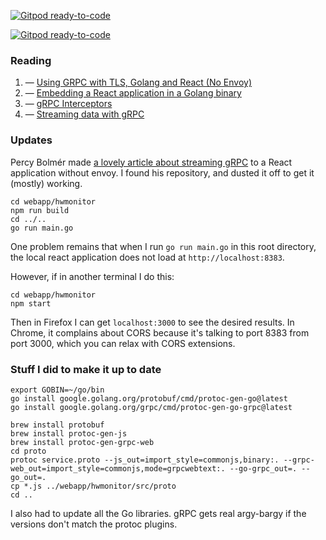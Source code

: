 [![Gitpod ready-to-code](https://img.shields.io/badge/Gitpod-ready--to--code-blue?logo=gitpod)](https://gitpod.io/#https://github.com/percybolmer/grpcstreams)

[![Gitpod ready-to-code](https://img.shields.io/badge/Gitpod-ready--to--code-blue?logo=gitpod)](https://gitpod.io/#https://github.com/percybolmer/grpcstreams)

### Reading

1. — [Using GRPC with TLS, Golang and React (No Envoy)](https://programmingpercy.tech/blog/using-grpc-tls-go-react-no-reverse-proxy/)
2. — [Embedding a React application in a Golang binary](https://programmingpercy.tech/blog/embedd-web-application-golang/)
3. — [gRPC Interceptors](https://programmingpercy.tech/blog/grpc-interceptors/)
4. — [Streaming data with gRPC](https://programmingpercy.tech/blog/streaming-data-with-grpc/)

### Updates

Percy Bolmér made [a lovely article about streaming gRPC](https://programmingpercy.tech/blog/streaming-data-with-grpc/)
to a React application without envoy. I found his repository, and dusted it off to get it (mostly) working.

```
cd webapp/hwmonitor
npm run build
cd ../..
go run main.go
```

One problem remains that when I run `go run main.go` in this root directory, the local react application does not load
at `http://localhost:8383`.

However, if in another terminal I do this:
```
cd webapp/hwmonitor
npm start
```
Then in Firefox I can get `localhost:3000` to see the desired results. In Chrome, it complains about CORS because it's
talking to port 8383 from port 3000, which you can relax with CORS extensions.

### Stuff I did to make it up to date

```
export GOBIN=~/go/bin
go install google.golang.org/protobuf/cmd/protoc-gen-go@latest
go install google.golang.org/grpc/cmd/protoc-gen-go-grpc@latest

brew install protobuf
brew install protoc-gen-js
brew install protoc-gen-grpc-web
cd proto
protoc service.proto --js_out=import_style=commonjs,binary:. --grpc-web_out=import_style=commonjs,mode=grpcwebtext:. --go-grpc_out=. --go_out=.
cp *.js ../webapp/hwmonitor/src/proto
cd ..
```

I also had to update all the Go libraries. gRPC gets real argy-bargy if the versions don't match the protoc plugins.

